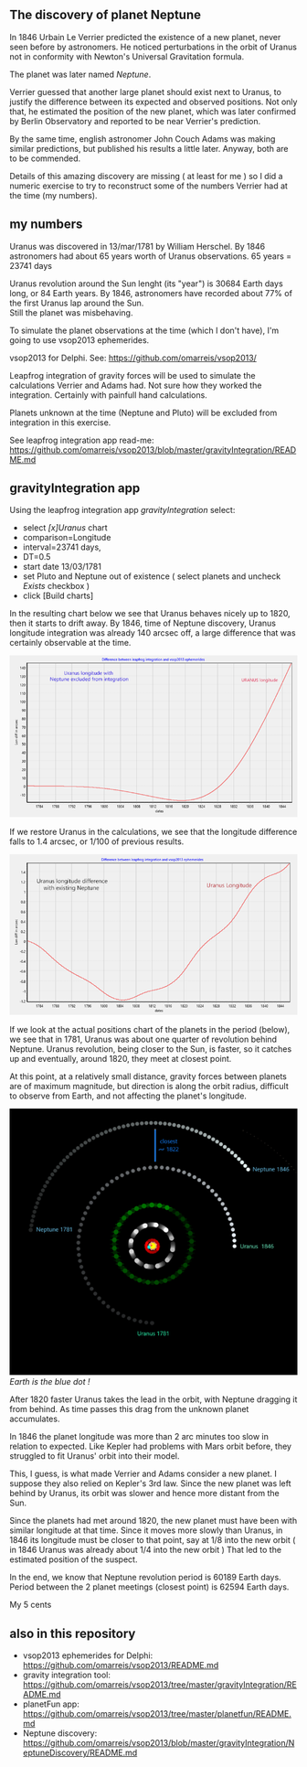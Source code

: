 ## The discovery of planet Neptune

In 1846 Urbain Le Verrier predicted the existence of a new planet,
never seen before by astronomers. He noticed perturbations in the 
orbit of Uranus not in conformity with Newton's Universal Gravitation formula.

The planet was later named *Neptune*.

Verrier guessed that another large planet should exist next to Uranus, 
to justify the difference between its expected and observed positions. 
Not only that, he estimated the position of the new planet, 
which was later confirmed by Berlin Observatory and reported to be 
near Verrier's prediction.

By the same time, english astronomer John Couch Adams was making
similar predictions, but published his results a little later.
Anyway, both are to be commended.

Details of this amazing discovery are missing ( at least for me )
so I did a numeric exercise to try to reconstruct some of the 
numbers Verrier had at the time (my numbers).  

## my numbers

Uranus was discovered in 13/mar/1781 by William Herschel.
By 1846 astronomers had about 65 years worth of Uranus observations.
65 years = 23741 days

Uranus revolution around the Sun lenght (its "year") is 30684 Earth days long, or 84 Earth years. 
By 1846, astronomers have recorded about 77% of the first Uranus lap around the Sun.  
Still the planet was misbehaving.

To simulate the planet observations at the time (which I don't have), I'm going to use
vsop2013 ephemerides. 

   vsop2013 for Delphi. See: https://github.com/omarreis/vsop2013/

Leapfrog integration of gravity forces will be used to simulate the calculations Verrier and Adams had.
Not sure how they worked the integration. Certainly with painfull hand calculations. 

Planets unknown at the time (Neptune and Pluto) will be excluded from integration in this exercise.

   See leapfrog integration app read-me: 
   https://github.com/omarreis/vsop2013/blob/master/gravityIntegration/README.md 
   
   
   
## gravityIntegration app

Using the leapfrog integration app *gravityIntegration* select:

  * select *[x]Uranus* chart
  * comparison=Longitude
  * interval=23741 days, 
  * DT=0.5 
  * start date 13/03/1781 
  * set Pluto and Neptune out of existence ( select planets and uncheck *Exists* checkbox )
  * click [Build charts]

In the resulting chart below we see that Uranus behaves nicely up to 1820, 
then it starts to drift away. By 1846, time of Neptune discovery, 
Uranus longitude integration was already 140 arcsec off,
a large difference that was certainly observable at the time.

![chart of Uranus longitude without Neptune](UranusLongitudeNoNeptune.png)

If we restore Uranus in the calculations, we see that the longitude difference falls to 1.4 arcsec, or 1/100 of previous results. 

![chart Uranus longitude with Neptune back](UranusLongitudeWithNeptuneAdded.png)

If we look at the actual positions chart of the planets in the period (below),
we see that in 1781, Uranus was about one quarter of revolution
behind Neptune.  Uranus revolution, being closer to the Sun,
is faster, so it catches up and eventually, around 1820, 
they meet at closest point.   

At this point, at a relatively small distance, gravity forces between planets 
are of maximum magnitude, but direction is along the orbit radius,
difficult to observe from Earth, and not affecting the planet's longitude. 

![UranusNeptuneOrbits](UranusNeptune1871-1846.png)
*Earth is the blue dot !*

After 1820 faster Uranus takes the lead in the orbit, 
with Neptune dragging it from behind. As time passes this drag from 
the unknown planet accumulates.  

In 1846 the planet longitude was more than 2 arc minutes too slow 
in relation to expected. Like Kepler had problems with Mars orbit before, 
they struggled to fit Uranus' orbit into their model. 

This, I guess, is what made Verrier and Adams consider a new planet.
I suppose they also relied on Kepler's 3rd law. Since the new planet was 
left behind by Uranus, its orbit was slower and hence more distant
from the Sun.  

Since the planets had met around 1820, the new planet must have been 
with similar longitude at that time. Since it moves more slowly 
than Uranus, in 1846 its longitude must be closer to that point, 
say at 1/8 into the new orbit ( in 1846 Uranus was already about 1/4 into the new orbit )
That led to the estimated position of the suspect.

In the end, we know that Neptune revolution period is 60189 Earth days.
Period between the 2 planet meetings (closest point) is 62594 Earth days.

My 5 cents

## also in this repository
* vsop2013 ephemerides for Delphi: https://github.com/omarreis/vsop2013/README.md
* gravity integration tool: https://github.com/omarreis/vsop2013/tree/master/gravityIntegration/README.md
* planetFun app: https://github.com/omarreis/vsop2013/tree/master/planetfun/README.md
* Neptune discovery: https://github.com/omarreis/vsop2013/blob/master/gravityIntegration/NeptuneDiscovery/README.md


